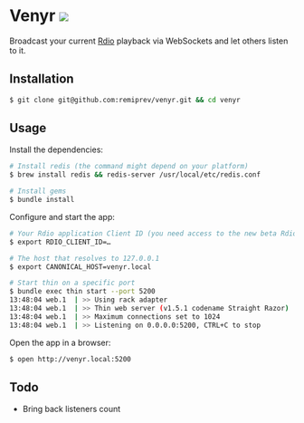 # Venyr [![](http://i.imgur.com/tzHWhED.png)](http://venyr.com)

Broadcast your current [Rdio](http://rdio.com) playback via WebSockets and let others listen to it.

## Installation

```bash
$ git clone git@github.com:remiprev/venyr.git && cd venyr
```

## Usage

Install the dependencies:

```bash
# Install redis (the command might depend on your platform)
$ brew install redis && redis-server /usr/local/etc/redis.conf

# Install gems
$ bundle install
```

Configure and start the app:

```bash
# Your Rdio application Client ID (you need access to the new beta Rdio API)
$ export RDIO_CLIENT_ID=… 

# The host that resolves to 127.0.0.1
$ export CANONICAL_HOST=venyr.local

# Start thin on a specific port
$ bundle exec thin start --port 5200
13:48:04 web.1  | >> Using rack adapter
13:48:04 web.1  | >> Thin web server (v1.5.1 codename Straight Razor)
13:48:04 web.1  | >> Maximum connections set to 1024
13:48:04 web.1  | >> Listening on 0.0.0.0:5200, CTRL+C to stop
```

Open the app in a browser:

```bash
$ open http://venyr.local:5200
```

## Todo

* Bring back listeners count
